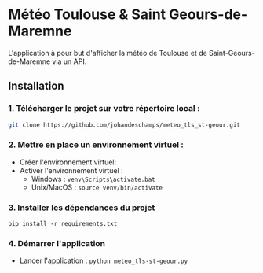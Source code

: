 # Météo Toulouse & Saint Geours-de-Maremne

L'application à pour but d'afficher la météo de Toulouse et de Saint-Geours-de-Maremne via un API.

## Installation

### 1. Télécharger le projet sur votre répertoire local : 
   ```bash
   git clone https://github.com/johandeschamps/meteo_tls_st-geour.git
   ```
  
### 2. Mettre en place un environnement virtuel :
* Créer l'environnement virtuel: 
* Activer l'environnement virtuel :
    * Windows : `venv\Scripts\activate.bat`
    * Unix/MacOS : `source venv/bin/activate`
    
### 3. Installer les dépendances du projet
```
pip install -r requirements.txt
```
### 4. Démarrer l'application
* Lancer l'application : `python meteo_tls-st-geour.py`